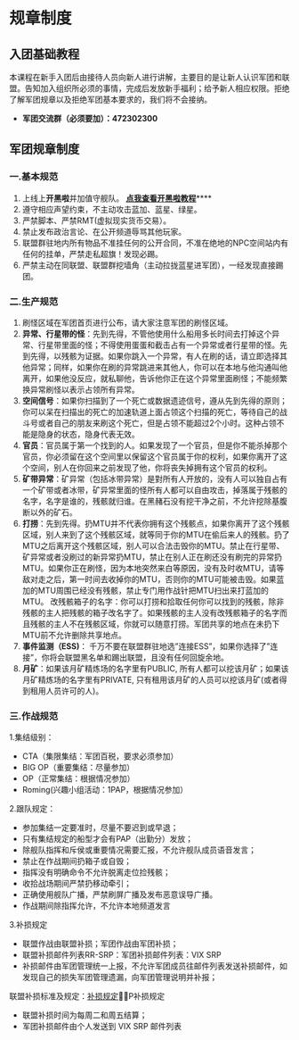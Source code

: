 # 规章制度

## 入团基础教程

本课程在新手入团后由接待人员向新人进行讲解，主要目的是让新人认识军团和联盟。告知加入组织所必须的事情，完成后发放新手福利；给予新人相应权限。拒绝了解军团规章以及拒绝军团基本要求的，我们将不会接纳。

* **军团交流群（必须要加）：472302300**

## 军团规章制度

### 一.基本规范

1. 上线上**开黑啦**并加值守舰队。 [**点我查看开黑啦教程**](../d7/1.md)\*\*\*\*
2. 遵守相应声望约束，不主动攻击蓝加、蓝星、绿星。
3. 严禁脚本、严禁RMT(虚拟现实货币交易）。
4. 禁止发布政治言论、在公开频道辱骂其他玩家。
5. 联盟群驻地内所有物品不准挂任何的公开合同，不准在绝地的NPC空间站内有任何的挂单，严禁走私超旗！发现必踢。
6. 严禁主动在同联盟、联盟群挖墙角（主动拉拢蓝星进军团），一经发现直接踢团。

### 二.生产规范

1. 刷怪区域在军团首页进行公布，请大家注意军团的刷怪区域。
2. **异常、行星带的怪**：先到先得，不管他使用什么船用多长时间去打掉这个异常、行星带里面的怪；不得使用蛋蛋和截击占有一个异常或者行星带的怪。先到先得，以残骸为证据。如果你跳入一个异常，有人在刷的话，请立即选择其他异常；同样，如果你在刷的异常跳进来其他人，你可以在本地与他沟通叫他离开，如果他没反应，就私聊他，告诉他你正在这个异常里面刷怪；不能频繁换异常刷怪以表示占领所有异常。
3. **空间信号**：如果你扫描到了一个死亡或数据遗迹信号，遵从先到先得的原则；你可以呆在扫描出的死亡的加速轨道上面占领这个扫描的死亡，等待自己的战斗号或者自己的朋友来刷这个死亡，但是占领不能超过2个小时。这种占领不能是隐身的状态，隐身代表无效。
4. **官员**：官员属于第一个找到的人。如果发现了一个官员，但是你不能杀掉那个官员，你必须留在这个空间里以保留这个官员属于你的权利，如果你离开了这个空间，别人在你回来之前发现了他，你将丧失掉拥有这个官员的权利。
5. **矿带异常**：矿异常（包括冰带异常）是對所有人开放的，没有人可以独自占有一个矿带或者冰带，矿异常里面的怪所有人都可以自由攻击，掉落属于残骸的名字，名字是谁的，残骸就归谁。在黑赭石没有挖干净之前，不允许挖除基腹断以外的矿石。
6. **打捞**：先到先得。扔MTU并不代表你拥有这个残骸点，如果你离开了这个残骸区域，别人来到了这个残骸区域，就等同于你的MTU在偷后来人的残骸。扔了MTU之后离开这个残骸区域，别人可以合法击毁你的MTU。禁止在行星带、矿异常或者没刷过的新异常扔MTU，禁止在别人正在刷还没有刷完的异常扔MTU。如果你正在刷怪，因为本地突然来白等原因，没有及时收MTU，请等敌对走之后，第一时间去收掉你的MTU，否则你的MTU可能被击毁。如果蓝加的MTU周围已经没有残骸，禁止专门用作战针把MTU扫出来打蓝加的MTU。 改残骸箱子的名字：你可以打捞和拾取任何你可以找到的残骸，除非残骸的主人把残骸的箱子改名字了。如果残骸的主人没有改残骸箱子的名字而且残骸的主人不在残骸区域，你就可以随意打捞。军团共享的地点在未扔下MTU前不允许删除共享地点。
7. **事件监测（ESS)**： 千万不要在联盟群驻地选”连接ESS”，如果你选择了”连接”，你将会联盟黑名单和踢出联盟，且没有任何回旋余地。
8. **月矿**：如果该月矿精炼场的名字里有PUBLIC, 所有人都可以挖该月矿；如果该月矿精炼场的名字里有PRIVATE, 只有租用该月矿的人员可以挖该月矿(或者得到租用人员许可的人)。

### 三.作战规范

1.集结级别：

* CTA（集限集结：军团百税，要求必须参加）
* BIG OP（重要集结：尽量参加）
* OP（正常集结：根据情况参加）
* Roming(兴趣小组活动：1PAP，根据情况参加）

2.跟队规定：

* 参加集结一定要准时，尽量不要迟到或早退；
* 只有集结规定的船型才会有PAP（出勤分）发放；
* 除舰队指挥和斥侯或重要情况需要汇报，不允许舰队成员语音发言；
* 禁止在作战期间扔箱子或自毁；
* 指挥没有明确命令不允许脱离走位捡残骸；
* 收拾战场期间严禁扔移动牵引；
* 正确使用舰队广播，严禁刷屏广播及发布恶意误导广播。
* 作战期间除指挥允许，不允许本地频道发言

3.补损规定

* 联盟作战由联盟补损；军团作战由军团补损；
* 联盟补损邮件列表RR-SRP：军团补损邮件列表：VIX SRP
* 补损邮件由军团管理统一上报，不允许军团成员往邮件列表发送补损邮件，如发现自己的损失军团管理遗漏，向军团管理说明并补报；

联盟补损标准及规定：[补损规定](https://gitee.com/Ranger\_Regiment/info/wikis/%E8%A1%A5%E6%8D%9F%E5%88%B6%E5%BA%A6?sort\_id=2148700)P补损规定

* 联盟补损时间为每周二和周五结算；
* 军团补损邮件由个人发送到 VIX SRP 邮件列表
